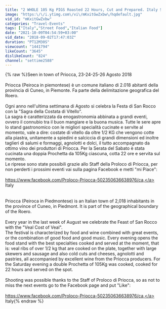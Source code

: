 ```yaml
---
title: "2 WHOLE 105 Kg PIGS Roasted 22 Hours, Cut and Prepared. Italy Street Food"
image: "https:\/\/i.ytimg.com\/vi\/mKxitGwZxbw\/hqdefault.jpg"
vid_id: "mKxitGwZxbw"
categories: "Travel-Events"
tags: ["Italy","Street Food","Italian Food"]
date: "2021-10-09T04:54:59+03:00"
vid_date: "2018-09-02T17:47:03Z"
duration: "PT12M30S"
viewcount: "1441794"
likeCount: "3645"
dislikeCount: "824"
channel: "settime2588"
---
```

{% raw %}Seen in town of Priocca, 23-24-25-26 Agosto 2018<br /><br />Priocca (Peiroca in piemontese) è un comune italiano di 2.018 abitanti della provincia di Cuneo, in Piemonte. Fa parte della delimitazione geografica del Roero.<br /><br />Ogni anno nell'ultima settimana di Agosto si celebra la Festa di San Rocco con la &quot;Sagra della Costata di Vitello&quot;.<br />La sagra è caratterizzata da enogastronomia abbinata a grandi eventi, ovvero il connubio tra il buon mangiare e la buona musica. Tutte le sere apre lo stand gastronomico con le migliori specialità cucinate e servite al momento, vale a dire: costate di vitello da oltre 1/2 KG che vengono cotte alla piastra, unitamente a spiedini e salciccia di grandi dimensioni ed inoltre taglieri di salumi e formaggi, agnolotti e dolci, il tutto accompagnato da ottimo vino dei produttori di Priocca. Per la Serata del Sabato è stata cucinata una doppia Prochetta da 105Kg ciascuna, cotta 22 ore e servita sul momento.<br />Le riprese sono state possibili grazie allo Staff della Proloco di Priocca, per non perderti i prossimi eventi vai sulla pagina Facebook e metti &quot;mi Piace&quot;:<br /><br /><a rel="nofollow" target="blank" href="https://www.facebook.com/Proloco-Priocca-502350636638976/ca,">https://www.facebook.com/Proloco-Priocca-502350636638976/ca,</a> Italy<br /><br /><br />Priocca (Peiroca in Piedmontese) is an Italian town of 2,018 inhabitants in the province of Cuneo, in Piedmont. It is part of the geographical boundary of the Roero.<br /><br />Every year in the last week of August we celebrate the Feast of San Rocco with the &quot;Veal Cost of Veal&quot;.<br />The festival is characterized by food and wine combined with great events, or the combination of good food and good music. Every evening opens the food stand with the best specialties cooked and served at the moment, that is: veal ribs of over 1/2 kg that are cooked on the plate, together with large skewers and sausage and also cold cuts and cheeses, agnolotti and pastries, all accompanied by excellent wine from the Priocca producers. For the Saturday evening a double Prochetta of 105Kg was cooked, cooked for 22 hours and served on the spot.<br /><br />Shooting was possible thanks to the Staff of Proloco di Priocca, so as not to miss the next events go to the Facebook page and put &quot;Like&quot;:<br /><br /><a rel="nofollow" target="blank" href="https://www.facebook.com/Proloco-Priocca-502350636638976/ca,">https://www.facebook.com/Proloco-Priocca-502350636638976/ca,</a> Italy{% endraw %}
